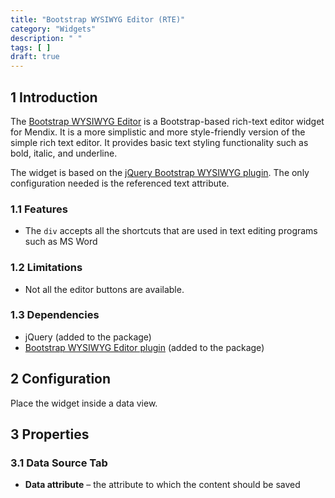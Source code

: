 ```yaml
---
title: "Bootstrap WYSIWYG Editor (RTE)"
category: "Widgets"
description: " "
tags: [ ]
draft: true
---
```


## 1 Introduction

The [Bootstrap WYSIWYG Editor](https://appstore.home.mendix.com/link/app/902/) is a Bootstrap-based rich-text editor widget for Mendix. It is a more simplistic and more style-friendly version of the simple rich text editor. It provides basic text styling functionality such as bold,  italic, and underline.

The widget is based on the [jQuery Bootstrap WYSIWYG plugin](http://mindmup.github.io/bootstrap-wysiwyg/). The only configuration needed is the referenced text attribute.

### 1.1 Features

* The `div` accepts all the shortcuts that are used in text editing programs such as MS Word

### 1.2 Limitations

* Not all the editor buttons are available.

### 1.3 Dependencies

* jQuery (added to the package)
* [Bootstrap WYSIWYG Editor plugin](https://mdbootstrap.com/plugins/jquery/wysiwyg/) (added to the package)

## 2 Configuration

Place the widget inside a data view.

## 3 Properties

### 3.1 Data Source Tab

* **Data attribute** – the attribute to which the content should be saved
